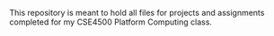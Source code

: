 This repository is meant to hold all files for projects and assignments completed for my CSE4500 Platform Computing class.
